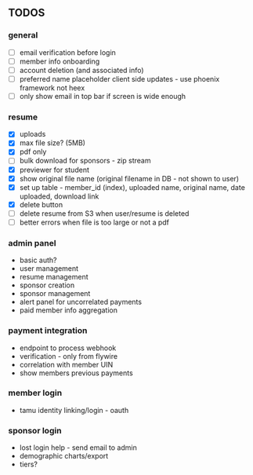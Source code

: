 ## TODOS


### general
- [ ] email verification before login
- [ ] member info onboarding
- [ ] account deletion (and associated info)
- [ ] preferred name placeholder client side updates - use phoenix framework not heex
- [ ] only show email in top bar if screen is wide enough

### resume
- [x] uploads
- [x] max file size? (5MB)
- [x] pdf only
- [ ] bulk download for sponsors - zip stream
- [x] previewer for student
- [x] show original file name (original filename in DB - not shown to user)
- [x] set up table - member_id (index), uploaded name, original name, date uploaded, download link
- [x] delete button
- [ ] delete resume from S3 when user/resume is deleted
- [ ] better errors when file is too large or not a pdf

### admin panel
- basic auth?
- user management
- resume management
- sponsor creation
- sponsor management
- alert panel for uncorrelated payments
- paid member info aggregation

### payment integration
- endpoint to process webhook
- verification - only from flywire
- correlation with member UIN
- show members previous payments

### member login
- tamu identity linking/login - oauth

### sponsor login
- lost login help - send email to admin
- demographic charts/export
- tiers?